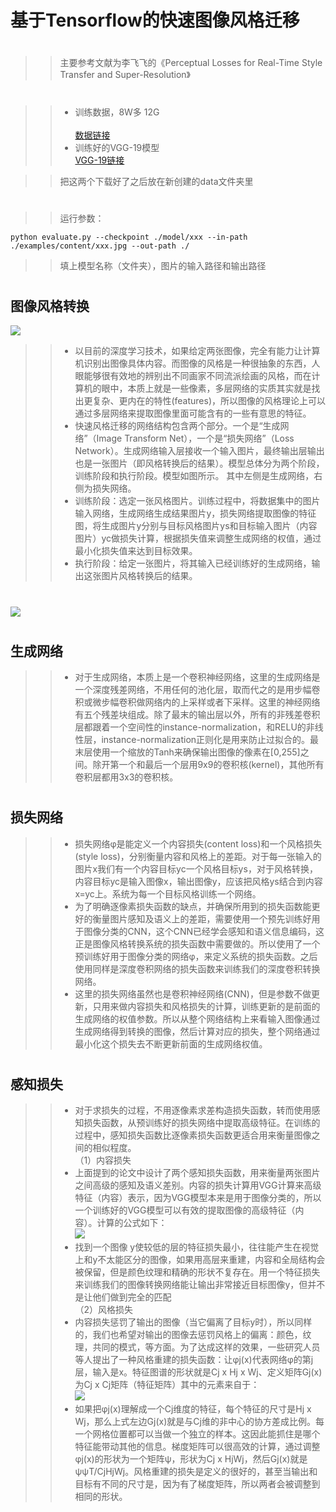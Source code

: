 ﻿基于Tensorflow的快速图像风格迁移
====  
#
>>	主要参考文献为李飞飞的《Perceptual Losses for Real-Time Style Transfer and Super-Resolution》<br> 
#
>>* 训练数据，8W多 12G<br> 	
[数据链接](http://msvocds.blob.core.windows.net/coco2014/train2014.zip)  <br> 
>>* 训练好的VGG-19模型<br> 
[VGG-19链接](http://www.vlfeat.org/matconvnet/models/beta16/imagenet-vgg-verydeep-19.mat)  <br> 

>>把这两个下载好了之后放在新创建的data文件夹里<br> 
#
>>运行参数：<br> 
```
python evaluate.py --checkpoint ./model/xxx --in-path ./examples/content/xxx.jpg --out-path ./
```
>>填上模型名称（文件夹），图片的输入路径和输出路径
#
图像风格转换
-------
![](https://github.com/yanx27/Fast-style-transfer-based-on-Tensorflow/blob/master/examples/results/sysu.jpg)  
>>	* 以目前的深度学习技术，如果给定两张图像，完全有能力让计算机识别出图像具体内容。而图像的风格是一种很抽象的东西，人眼能够很有效地的辨别出不同画家不同流派绘画的风格，而在计算机的眼中，本质上就是一些像素，多层网络的实质其实就是找出更复杂、更内在的特性(features)，所以图像的风格理论上可以通过多层网络来提取图像里面可能含有的一些有意思的特征。<br> 
>>	* 快速风格迁移的网络结构包含两个部分。一个是“生成网络”（Image Transform Net），一个是“损失网络”（Loss Network）。生成网络输入层接收一个输入图片，最终输出层输出也是一张图片（即风格转换后的结果）。模型总体分为两个阶段，训练阶段和执行阶段。模型如图所示。 其中左侧是生成网络，右侧为损失网络。<br> 
>>	* 训练阶段：选定一张风格图片。训练过程中，将数据集中的图片输入网络，生成网络生成结果图片y，损失网络提取图像的特征图，将生成图片y分别与目标风格图片ys和目标输入图片（内容图片）yc做损失计算，根据损失值来调整生成网络的权值，通过最小化损失值来达到目标效果。<br> 
>>	* 执行阶段：给定一张图片，将其输入已经训练好的生成网络，输出这张图片风格转换后的结果。
#
![](https://images2015.cnblogs.com/blog/740591/201706/740591-20170620224038070-2140059623.png)  
#
生成网络
-------
>>	* 对于生成网络，本质上是一个卷积神经网络，这里的生成网络是一个深度残差网络，不用任何的池化层，取而代之的是用步幅卷积或微步幅卷积做网络内的上采样或者下采样。这里的神经网络有五个残差块组成。除了最末的输出层以外，所有的非残差卷积层都跟着一个空间性的instance-normalization，和RELU的非线性层，instance-normalization正则化是用来防止过拟合的。最末层使用一个缩放的Tanh来确保输出图像的像素在[0,255]之间。除开第一个和最后一个层用9x9的卷积核(kernel)，其他所有卷积层都用3x3的卷积核。
#
损失网络
-------
>>	* 损失网络φ是能定义一个内容损失(content loss)和一个风格损失(style loss)，分别衡量内容和风格上的差距。对于每一张输入的图片x我们有一个内容目标yc一个风格目标ys，对于风格转换，内容目标yc是输入图像x，输出图像y，应该把风格ys结合到内容x=yc上。系统为每一个目标风格训练一个网络。<br> 
>>	* 为了明确逐像素损失函数的缺点，并确保所用到的损失函数能更好的衡量图片感知及语义上的差距，需要使用一个预先训练好用于图像分类的CNN，这个CNN已经学会感知和语义信息编码，这正是图像风格转换系统的损失函数中需要做的。所以使用了一个预训练好用于图像分类的网络φ，来定义系统的损失函数。之后使用同样是深度卷积网络的损失函数来训练我们的深度卷积转换网络。 <br>
>>	* 这里的损失网络虽然也是卷积神经网络(CNN)，但是参数不做更新，只用来做内容损失和风格损失的计算，训练更新的是前面的生成网络的权值参数。所以从整个网络结构上来看输入图像通过生成网络得到转换的图像，然后计算对应的损失，整个网络通过最小化这个损失去不断更新前面的生成网络权值。<br>
#
感知损失
-------
>>	* 对于求损失的过程，不用逐像素求差构造损失函数，转而使用感知损失函数，从预训练好的损失网络中提取高级特征。在训练的过程中，感知损失函数比逐像素损失函数更适合用来衡量图像之间的相似程度。<br>
>>	（1）内容损失
>>	* 上面提到的论文中设计了两个感知损失函数，用来衡量两张图片之间高级的感知及语义差别。内容的损失计算用VGG计算来高级特征（内容）表示，因为VGG模型本来是用于图像分类的，所以一个训练好的VGG模型可以有效的提取图像的高级特征（内容）。计算的公式如下：<br>
![](https://images2015.cnblogs.com/blog/740591/201706/740591-20170621122055460-1933117419.png)  
>>	* 找到一个图像 y使较低的层的特征损失最小，往往能产生在视觉上和y不太能区分的图像，如果用高层来重建，内容和全局结构会被保留，但是颜色纹理和精确的形状不复存在。用一个特征损失来训练我们的图像转换网络能让输出非常接近目标图像y，但并不是让他们做到完全的匹配<br>
>>	（2）风格损失
>>	* 内容损失惩罚了输出的图像（当它偏离了目标y时），所以同样的，我们也希望对输出的图像去惩罚风格上的偏离：颜色，纹理，共同的模式，等方面。为了达成这样的效果，一些研究人员等人提出了一种风格重建的损失函数：让φj(x)代表网络φ的第j层，输入是x。特征图谱的形状就是Cj x Hj x Wj、定义矩阵Gj(x)为Cj x Cj矩阵（特征矩阵）其中的元素来自于：<br>
![](https://images2015.cnblogs.com/blog/740591/201706/740591-20170621123805413-1304431101.png)  
>>	* 如果把φj(x)理解成一个Cj维度的特征，每个特征的尺寸是Hj x Wj，那么上式左边Gj(x)就是与Cj维的非中心的协方差成比例。每一个网格位置都可以当做一个独立的样本。这因此能抓住是哪个特征能带动其他的信息。梯度矩阵可以很高效的计算，通过调整φj(x)的形状为一个矩阵ψ，形状为Cj x HjWj，然后Gj(x)就是ψψT/CjHjWj。风格重建的损失是定义的很好的，甚至当输出和目标有不同的尺寸是，因为有了梯度矩阵，所以两者会被调整到相同的形状。<br>

